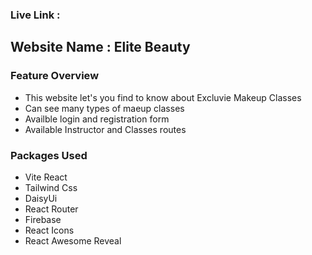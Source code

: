 <h3> Live Link :  </h3>

<h2>Website Name : Elite Beauty</h2>

<h3>Feature Overview</h3>


- This website let's you find to know about Excluvie Makeup Classes
- Can see many types of maeup classes
- Availble login and registration form
- Available Instructor and Classes routes


<h3>Packages Used</h3>


- Vite React
- Tailwind Css
- DaisyUi
- React Router
- Firebase
- React Icons
- React Awesome Reveal